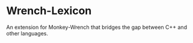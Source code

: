 Wrench-Lexicon
==============

An extension for Monkey-Wrench that bridges the gap between C++ and other languages.
